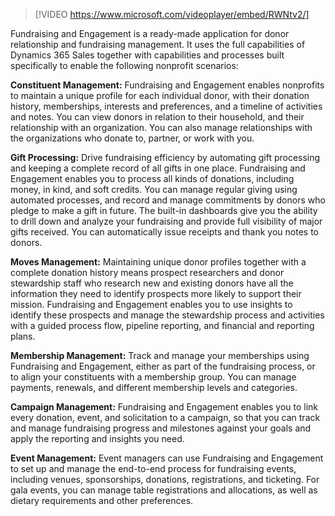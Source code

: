> [!VIDEO https://www.microsoft.com/videoplayer/embed/RWNtv2/]

Fundraising and Engagement is a ready-made application for donor relationship and fundraising management. It uses the full capabilities of Dynamics 365 Sales together with capabilities and processes built specifically to enable the following nonprofit scenarios:

**Constituent Management:** Fundraising and Engagement enables nonprofits to maintain a unique profile for each individual donor, with their donation history, memberships, interests and preferences, and a timeline of activities and notes. You can view donors in relation to their household, and their relationship with an organization. You can also manage relationships with the organizations who donate to, partner, or work with you.

**Gift Processing:** Drive fundraising efficiency by automating gift processing and keeping a complete record of all gifts in one place. Fundraising and Engagement enables you to process all kinds of donations, including money, in kind, and soft credits. You can manage regular giving using automated processes, and record and manage commitments by donors who pledge to make a gift in future. The built-in dashboards give you the ability to drill down and analyze your fundraising and provide full visibility of major gifts received. You can automatically issue receipts and thank you notes to donors.

**Moves Management:** Maintaining unique donor profiles together with a complete donation history means prospect researchers and donor stewardship staff who research new and existing donors have all the information they need to identify prospects more likely to support their mission. Fundraising and Engagement enables you to use insights to identify these prospects and manage the stewardship process and activities with a guided process flow, pipeline reporting, and financial and reporting plans.

**Membership Management:** Track and manage your memberships using Fundraising and Engagement, either as part of the fundraising process, or to align your constituents with a membership group. You can manage payments, renewals, and different membership levels and categories.

**Campaign Management:** Fundraising and Engagement enables you to link every donation, event, and solicitation to a campaign, so that you can track and manage fundraising progress and milestones against your goals and apply the reporting and insights you need.

**Event Management:** Event managers can use Fundraising and Engagement to set up and manage the end-to-end process for fundraising events, including venues, sponsorships, donations, registrations, and ticketing. For gala events, you can manage table registrations and allocations, as well as dietary requirements and other preferences.
